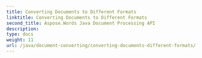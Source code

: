 ```yaml
---
title: Converting Documents to Different Formats
linktitle: Converting Documents to Different Formats
second_title: Aspose.Words Java Document Processing API
description: 
type: docs
weight: 11
url: /java/document-converting/converting-documents-different-formats/
---
```

